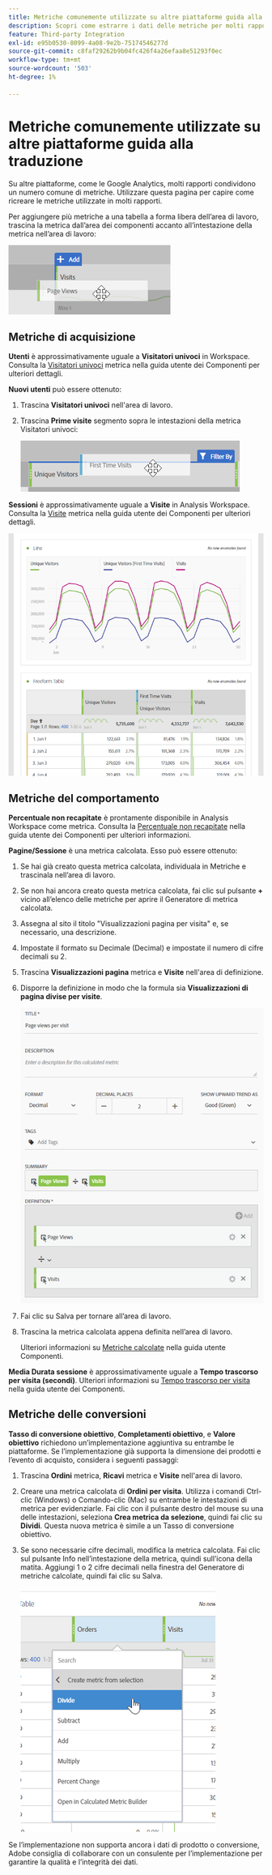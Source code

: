 ```yaml
---
title: Metriche comunemente utilizzate su altre piattaforme guida alla traduzione
description: Scopri come estrarre i dati delle metriche per molti rapporti comuni utilizzando una terminologia più familiare agli utenti Google Analytics.
feature: Third-party Integration
exl-id: e95b0530-8099-4a08-9e2b-75174546277d
source-git-commit: c8faf29262b9b04fc426f4a26efaa8e51293f0ec
workflow-type: tm+mt
source-wordcount: '503'
ht-degree: 1%

---
```


# Metriche comunemente utilizzate su altre piattaforme guida alla traduzione

Su altre piattaforme, come le Google Analytics, molti rapporti condividono un numero comune di metriche. Utilizzare questa pagina per capire come ricreare le metriche utilizzate in molti rapporti.

Per aggiungere più metriche a una tabella a forma libera dell’area di lavoro, trascina la metrica dall’area dei componenti accanto all’intestazione della metrica nell’area di lavoro:

![Metrica aggiuntiva](/help/technotes/ga-to-aa/assets/new_metric.png)

## Metriche di acquisizione

**Utenti** è approssimativamente uguale a **Visitatori univoci** in Workspace. Consulta la [Visitatori univoci](/help/components/metrics/unique-visitors.md) metrica nella guida utente dei Componenti per ulteriori dettagli.

**Nuovi utenti** può essere ottenuto:

1. Trascina **Visitatori univoci** nell&#39;area di lavoro.
2. Trascina **Prime visite** segmento sopra le intestazioni della metrica Visitatori univoci:

   ![Prime visite](../assets/first_time_visits.png)

**Sessioni** è approssimativamente uguale a **Visite** in Analysis Workspace. Consulta la [Visite](/help/components/metrics/visits.md) metrica nella guida utente dei Componenti per ulteriori dettagli.

![Metriche di acquisizione](../assets/acquisition_metrics.png)

## Metriche del comportamento

**Percentuale non recapitate** è prontamente disponibile in Analysis Workspace come metrica. Consulta la [Percentuale non recapitate](/help/components/metrics/bounce-rate.md) nella guida utente dei Componenti per ulteriori informazioni.

**Pagine/Sessione** è una metrica calcolata. Esso può essere ottenuto:

1. Se hai già creato questa metrica calcolata, individuala in Metriche e trascinala nell’area di lavoro.
2. Se non hai ancora creato questa metrica calcolata, fai clic sul pulsante **+** vicino all’elenco delle metriche per aprire il Generatore di metrica calcolata.
3. Assegna al sito il titolo &quot;Visualizzazioni pagina per visita&quot; e, se necessario, una descrizione.
4. Impostate il formato su Decimale (Decimal) e impostate il numero di cifre decimali su 2.
5. Trascina **Visualizzazioni pagina** metrica e **Visite** nell&#39;area di definizione.
6. Disporre la definizione in modo che la formula sia **Visualizzazioni di pagina divise per visite**.

   ![Visualizzazioni pagina per visita](/help/technotes/ga-to-aa/assets/page_views_per_visit.png)

7. Fai clic su Salva per tornare all’area di lavoro.
8. Trascina la metrica calcolata appena definita nell’area di lavoro.

   Ulteriori informazioni su [Metriche calcolate](/help/components/c-calcmetrics/cm-overview.md) nella guida utente Componenti.

**Media Durata sessione** è approssimativamente uguale a **Tempo trascorso per visita (secondi)**. Ulteriori informazioni su [Tempo trascorso per visita](/help/components/metrics/time-spent-per-visit.md) nella guida utente dei Componenti.

## Metriche delle conversioni

**Tasso di conversione obiettivo**, **Completamenti obiettivo**, e **Valore obiettivo** richiedono un’implementazione aggiuntiva su entrambe le piattaforme. Se l’implementazione già supporta la dimensione dei prodotti e l’evento di acquisto, considera i seguenti passaggi:

1. Trascina **Ordini** metrica, **Ricavi** metrica e **Visite** nell&#39;area di lavoro.
1. Creare una metrica calcolata di **Ordini per visita**. Utilizza i comandi Ctrl-clic (Windows) o Comando-clic (Mac) su entrambe le intestazioni di metrica per evidenziarle. Fai clic con il pulsante destro del mouse su una delle intestazioni, seleziona **Crea metrica da selezione**, quindi fai clic su **Dividi**. Questa nuova metrica è simile a un Tasso di conversione obiettivo.
1. Se sono necessarie cifre decimali, modifica la metrica calcolata. Fai clic sul pulsante Info nell’intestazione della metrica, quindi sull’icona della matita. Aggiungi 1 o 2 cifre decimali nella finestra del Generatore di metriche calcolate, quindi fai clic su Salva.

   ![Ordini per visita](/help/technotes/ga-to-aa/assets/orders_per_visit.png)

Se l’implementazione non supporta ancora i dati di prodotto o conversione, Adobe consiglia di collaborare con un consulente per l’implementazione per garantire la qualità e l’integrità dei dati.
